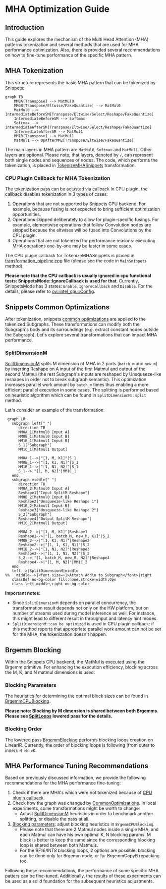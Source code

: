 # MHA Optimization Guide

## Introduction

This guide explores the mechanism of the Multi Head Attention (MHA) patterns tokenization and several methods that are used for MHA performance optimization.
Also, there is provided several recommendations on how to fine-tune performance of the specific MHA pattern.

## MHA Tokenization

This structure represents the basic MHA pattern that can be tokenized by Snippets:

```mermaid
graph TB
    MM0A[Transpose] --> MatMul0
    MM0B[Transpose/Eltwise/FakeQuantize] --> MatMul0
    MatMul0 --> IntermediateBeforeSM[Transpose/Eltwise/Select/Reshape/FakeQuantize]
    IntermediateBeforeSM --> Softmax
    Softmax --> IntermediateAfterSM[Transpose/Eltwise/Select/Reshape/FakeQuantize]
    IntermediateAfterSM --> MatMul1
    MM1B[Transpose] --> MatMul1
    MatMul1 --> OpAfterMM2[Transpose/Eltwise/FakeQuantize]
```

The main layers in MHA pattern are `MatMul0`, `Softmax` and `MatMul1`. Other layers are optional.
Please note, that layers, denoted by `/`, can represent both single nodes and sequences of nodes.
The code, which performs the tokenization, is placed in [TokenizeMHASnippets](../src/pass/mha_tokenization.cpp) transformation.

### CPU Plugin Callback for MHA Tokenization

The tokenization pass can be adjusted via callback
In CPU plugin, the callback disables tokenization in 3 types of cases:

1. Operations that are not supported by Snippets CPU backend.
For example, because fusing is not expected to bring sufficient optimization opportunities.
2. Operations skipped deliberately to allow for plugin-specific fusings.
For example, elementwise operations that follow Convolution nodes are skipped because the eltwises will be fused into Convolutions by the CPU plugin.
3. Operations that are not tokenized for performance reasons: executing MHA operations one-by-one may be faster in some cases.

The CPU plugin callback for TokenizeMHASnippets is placed in [transformation_pipeline.cpp](../../../plugins/intel_cpu/src/transformations/transformation_pipeline.cpp) file (please see the code in `MainSnippets` method).

**Please note that the CPU callback is usually ignored in cpu functional tests: SnippetsMode::IgnoreCallback is used for that**.
Currently, SnippetsMode has 3 states: `Enable`, `IgnoreCallback` and `Disable`.
For the details, please refer to [ov::intel_cpu::Config](../../../plugins/intel_cpu/src/config.h).

## Snippets Common Optimizations

After tokenization, snippets [common optimizations](../src/pass/common_optimizations.cpp) are applied to the tokenized Subgraphs.
These transformations can modify both the Subgraph's body and its surroundings (e.g. extract constant nodes outside the Subgraph).
Let's explore several transformations that can impact MHA performance.

### SplitDimensionM

[SplitDimensionM](../src/pass/split_dimension_m.cpp) splits M dimension of MHA in 2 parts (`batch_m` and `new_m`) by inserting Reshape on A input of the first Matmul and output of the second Matmul (the rest Subgraph's inputs are reshaped by Unsqueeze-like reshapes in order not to break subgraph semantic).
This optimization increases parallel work amount by `batch_m` times thus enabling a more efficient parallel execution in some cases.
The splitting is performed based on heuristic algorithm which can be found in `SplitDimensionM::split` method.

Let's consider an example of the transformation:

```mermaid
 graph LR
   subgraph left[" "]
      direction TB
      MM0A_1[Matmul0 Input A]
      MM0B_1[Matmul0 Input B]
      MM1B_1[Matmul1 Input B]
      S_1["Subgraph"]
      MM1C_1[Matmul1 Output]

      MM0A_1-->|"[1, M, K1]"|S_1
      MM0B_1-->|"[1, K1, N1]"|S_1
      MM1B_1-->|"[1, N1, N2]"|S_1
      S_1-->|"[1, M, N2]"|MM1C_1
   end
   subgraph middle[" "]
      direction TB
      MM0A_2[Matmul0 Input A]
      Reshape1["Input SplitM Reshape"]
      MM0B_2[Matmul0 Input B]
      Reshape2["Unsqueeze-like Reshape 1"]
      MM1B_2[Matmul1 Input B]
      Reshape3["Unsqueeze-like Reshape 2"]
      S_2["Subgraph"]
      Reshape4["Output SplitM Reshape"]
      MM1C_2[Matmul1 Output]

      MM0A_2-->|"[1, M, K1]"|Reshape1
      Reshape1-->|"[1, batch_M, new_M, K1]"|S_2
      MM0B_2-->|"[1, K1, N1]"|Reshape2
      Reshape2-->|"[1, 1, K1, N1]"|S_2
      MM1B_2-->|"[1, N1, N2]"|Reshape3
      Reshape3-->|"[1, 1, N1, N2]"|S_2
      S_2-->|"[1, batch_M, new_M, N2]"|Reshape4
      Reshape4-->|"[1, M, N2]"|MM1C_2
   end
   left-->|SplitDimensionM|middle
%%   middle-->|<font size=+1>Attach Add\n to Subgraph</font>|right
   classDef no-bg-color fill:none,stroke-width:0px
   class left,middle,right no-bg-color
```

**Important notes:**
- Since `SplitDimensionM` depends on parallel concurrency, the transformation result depends not only on the HW platform, but on number of streams used during model inference as well.
For instance, this might lead to different result in throughput and latency hint modes.
- `SplitDimensionM::can_be_optimized` is used in CPU plugin callback: if this method reports that appropriate parallel work amount can not be set for the MHA, the tokenization doesn't happen.

## Brgemm Blocking

Within the Snippets CPU backend, the MatMul is executed using the Brgemm primitive.
For enhancing the execution efficiency, blocking across the M, K, and N matmul dimensions is used.

### Blocking Parameters

The heuristics for determining the optimal block sizes can be found in [BrgemmCPUBlocking](../../../plugins/intel_cpu/src/transformations/snippets/x64/pass/lowered/brgemm_cpu_blocking.cpp).

**Please note: Blocking by M dimension is shared between both Brgemms. Please see [SplitLoops](../include/snippets/lowered/pass/split_loops.hpp) lowered pass for the details.**

### Blocking Order

The lowered pass [BrgemmBlocking](../../../common/snippets/src/lowered/pass/brgemm_blocking.cpp) performs blocking loops creation on LinearIR.
Currently, the order of blocking loops is following (from outer to inner): `M->N->K`.

## MHA Performance Tuning Recommendations

Based on previously discussed information, we provide the following recommendations for the MHA performance fine-tuning:

1. Check if there are MHA's which were not tokenized because of [CPU plugin callback](#cpu-plugin-callback-for-mha-tokenization).
2. Check how the graph was changed by [CommonOptimizations](#snippets-common-optimizations).
In local experiments, some transformations might be worth to change:
    - Adjust [SplitDimensionM](#splitdimensionm) heuristics in order to benchmark another splitting, or disable the pass at all.
3. [Blocking parameters](#blocking-parameters): adjust blocking heuristics in `BrgemmCPUBlocking`.
    - Please note that there are 2 Matmul nodes inside a single MHA, and each Matmul can have his own optimal K, N blocking params.
    M block is better to keep the same since the corresponding blocking loop is shared between both Matmuls.
    - For the BF16/INT8 blocking loops, 2 options are possible: blocking can be done only for Brgemm node, or for BrgemmCopyB repacking too.

Following these recommendations, the performance of some specific MHA patters can be fine-tuned.
Additionally, the results of these experiments can be used as a solid foundation for the subsequent heuristics adjustments.